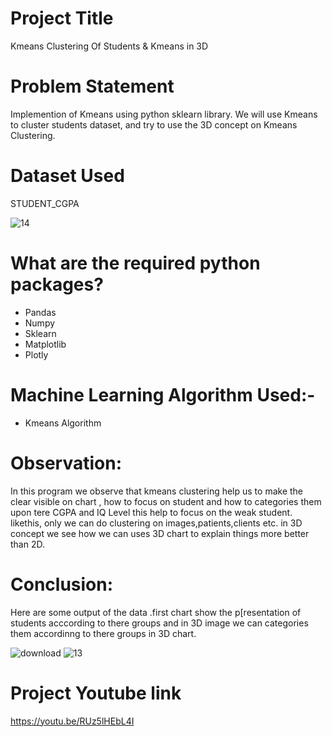 # Project Title
Kmeans Clustering Of Students & Kmeans in 3D
# Problem Statement
Implemention of Kmeans using python sklearn library. We will use Kmeans to cluster students dataset, and try to use the 3D concept on Kmeans Clustering.
# Dataset Used
STUDENT_CGPA

![14](https://user-images.githubusercontent.com/106465953/202898892-4441501a-fd5d-48b8-9a3b-5e6fa121b9f6.png)
# What are the required python packages?
- Pandas
- Numpy
- Sklearn
- Matplotlib
- Plotly
# Machine Learning Algorithm Used:-
- Kmeans Algorithm
# Observation: 
In this program we observe that kmeans clustering help us to make the clear visible on chart , how to focus on student and how to categories them upon tere CGPA and IQ Level this help to focus on the weak student. likethis, only we can do clustering on images,patients,clients etc. in 3D concept we see how we can uses 3D chart to explain things more better than 2D.
# Conclusion:
Here are some output of the data .first chart show the p[resentation of students acccording to there groups and in 3D image we can categories them accordinng to there groups in 3D chart.

![download](https://user-images.githubusercontent.com/106465953/202898866-7dcd33b4-9876-40d2-b774-b2944c9403a0.png)
![13](https://user-images.githubusercontent.com/106465953/202898880-369f42eb-afa6-4e4c-adcd-6247e6f7bc38.png)
# Project Youtube link
https://youtu.be/RUz5lHEbL4I
